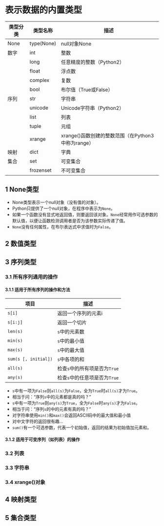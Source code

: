 # 表示数据的内置类型
| 类型分类 | 类型名称 | 描述 |
| --- | --- | --- |
| None | type(None) | null对象None |
| 数字 | int | 整数 |
| | long| 任意精度的整数（Python2）|
||float|浮点数|
||complex|复数|
||bool|布尔值（True或False）|
|序列|str|字符串|
||unicode|Unicode字符串（Python2）|
||list|列表|
||tuple|元组|
||xrange|xrange()函数创建的整数范围（在Python3中称为range）|
|映射|dict|字典|
|集合|set|可变集合|
||frozenset|不可变集合|

## 1 None类型
* None类型表示一个null对象（没有值的对象）。
* Python只提供了一个null对象，在程序中表示为``None``。
* 如果一个函数没有显式地返回值，则要返回该对象。``None``经常用作可选参数的默认值，以便让函数检测调用者是否为该参数实际传递了值。
* ``None``没有任何属性，在布尔表达式中求值时为``False``。
## 2 数值类型
## 3 序列类型
### 3.1 所有序列通用的操作
#### 3.1.1 适用于所有序列的操作和方法
|项目|描述|
|--|--|
|``s[i]``|返回一个序列的元素i|
|``s[i:j]``|返回一个切片|
|``len(s)``|``s``中的元素数|
|``min(s)``|``s``中的最小值|
|``max(s)``|``s``中的最大值|
|``sum(s [, initial])``|``s``中各项的和|
|``all(s)``|检查``s``中的所有项是否为``True``|
|``any(s)``|检查``s``中的任意项是否为``True``|
* ``s``中有一项为``False``则``all(s)``为``False``，全为``True``时``all(s)``才为``True``。
* 相当于问：“序列``s``中的元素都是真的吗？”
* ``s``中有一项为``True``则``any(s)``为``True``，全为``False``时``any(s)``才为``False``。
* 相当于问：“序列``s``的中的元素有真的吗？”
* 对字符串使用``min()``和``max()``会返回ASCII码中的最大值和最小值
* 对中文字符的返回很有趣...
* ``sum()``有一个可选参数，代表一个初始值，返回的结果为初始值加元素和。

#### 3.1.2 适用于可变序列（如列表）的操作
### 3.2 列表
### 3.3 字符串
### 3.4 xrange()对象
## 4 映射类型
## 5 集合类型
